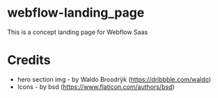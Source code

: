 # webflow-landing_page
This is a concept landing page for Webflow Saas

# Credits

- hero section img - by Waldo Broodrÿk (https://dribbble.com/waldo)
- Icons - by bsd (https://www.flaticon.com/authors/bsd)



